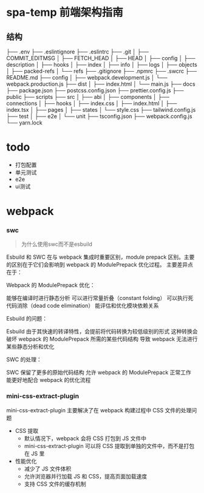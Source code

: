# spa-temp 前端架构指南

## 结构
├── .env
├── .eslintignore
├── .eslintrc
├── .git
│   ├── COMMIT_EDITMSG
│   ├── FETCH_HEAD
│   ├── HEAD
│   ├── config
│   ├── description
│   ├── hooks
│   ├── index
│   ├── info
│   ├── logs
│   ├── objects
│   ├── packed-refs
│   └── refs
├── .gitignore
├── .npmrc
├── .swcrc
├── README.md
├── config
│   ├── webpack.development.js
│   └── webpack.production.js
├── dist
│   ├── index.html
│   └── main.js
├── docs
├── package.json
├── postcss.config.json
├── prettier.config.js
├── public
├── scripts
├── src
│   ├── abi
│   ├── components
│   ├── connections
│   ├── hooks
│   ├── index.css
│   ├── index.html
│   ├── index.tsx
│   ├── pages
│   ├── states
│   └── style.css
├── tailwind.config.js
├── test
│   ├── e2e
│   └── unit
├── tsconfig.json
├── webpack.config.js
└── yarn.lock

# todo
- 打包配置
- 单元测试
- e2e
- ui测试
# webpack
### swc
> 为什么使用swc而不是esbuild

Esbuild 和 SWC 在与 webpack 集成时重要区别，module prepack 区别。主要的区别在于它们会影响到 webpack 的 ModulePrepack 优化过程。
主要差异点在于：

Webpack 的 ModulePrepack 优化：


能够在编译时进行静态分析
可以进行常量折叠（constant folding）
可以执行死代码消除（dead code elimination）
能评估和优化模块依赖关系


Esbuild 的问题：


Esbuild 由于其快速的转译特性，会提前将代码转换为较低级别的形式
这种转换会破坏 webpack 的 ModulePrepack 所需的某些代码结构
导致 webpack 无法进行某些静态分析和优化


SWC 的处理：


SWC 保留了更多的原始代码结构
允许 webpack 的 ModulePrepack 正常工作
能更好地配合 webpack 的优化流程

### mini-css-extract-plugin
mini-css-extract-plugin 主要解决了在 webpack 构建过程中 CSS 文件的处理问题
- CSS 提取
    - 默认情况下，webpack 会将 CSS 打包到 JS 文件中
    - mini-css-extract-plugin 可以将 CSS 提取到单独的文件中，而不是打包在 JS 里
- 性能优化
    - 减少了 JS 文件体积
    - 允许浏览器并行加载 JS 和 CSS，提高页面加载速度
    - 支持 CSS 文件的缓存机制